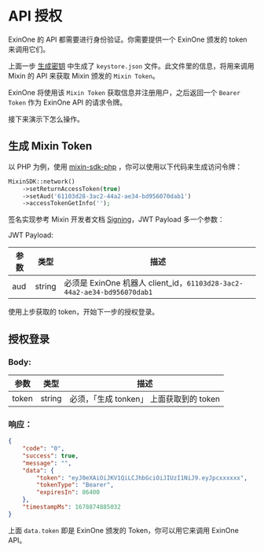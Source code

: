 # API 授权


ExinOne 的 API 都需要进行身份验证。你需要提供一个 ExinOne 颁发的 token 来调用它们。

上面一步 [生成密钥](.//getting-started) 中生成了 `keystore.json` 文件。此文件里的信息，将用来调用 Mixin 的 API 来获取 Mixin 颁发的 `Mixin Token`。

ExinOne 将使用该 `Mixin Token` 获取信息并注册用户，之后返回一个 `Bearer Token` 作为 ExinOne API 的请求令牌。

接下来演示下怎么操作。

## 生成 Mixin Token


以 PHP 为例，使用 [mixin-sdk-php](https://github.com/ExinOne/mixin-sdk-php) ，你可以使用以下代码来生成访问令牌：

```php [PHP]
MixinSDK::network()
    ->setReturnAccessToken(true)
    ->setAud('61103d28-3ac2-44a2-ae34-bd956070dab1')
    ->accessTokenGetInfo('');
```


签名实现参考 Mixin 开发者文档  [Signing](https://developers.mixin.one/docs/api/guide#signing)，JWT Payload 多一个参数：

JWT Payload:

| 参数 | 类型 | 描述 |
| -- | -- | -- |
| aud | string | 必须是 ExinOne 机器人 client_id，`61103d28-3ac2-44a2-ae34-bd956070dab1`


使用上步获取的 token，开始下一步的授权登录。

## 授权登录

<APIEndpoint method="POST" url="/mixin/me" />

### Body: 

| 参数 | 类型 | 描述 |
| -- | -- | -- |
| token | string | 必须，「生成 tonken」 上面获取到的 token


### 响应：

````json
{
    "code": "0",
    "success": true,
    "message": "",
    "data": {
        "token": "eyJ0eXAiOiJKV1QiLCJhbGciOiJIUzI1NiJ9.eyJpcxxxxxx",
        "tokenType": "Bearer",
        "expiresIn": 86400
    },
    "timestampMs": 1678874885032
}
````

上面 `data.token` 即是 ExinOne 颁发的 Token，你可以用它来调用 ExinOne API。
